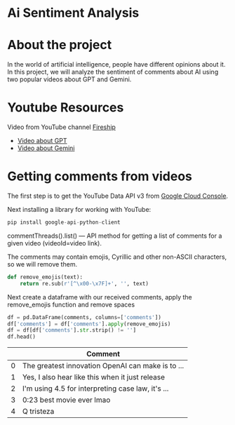 # Ai Sentiment Analysis

# About the project
In the world of artificial intelligence, people have different opinions about it. In this project, we will analyze the sentiment of comments about AI using two popular videos about GPT and Gemini.

# Youtube Resources
Video from YouTube channel [Fireship](https://www.youtube.com/@Fireship)
- [Video about GPT](https://youtu.be/FW2XOIxaNqg?si=jaz2trhQh1VZCgQD)
- [Video about Gemini](https://youtu.be/k9xbh9LUYn0?si=Xri8VEv4VPAFk2FX)

# Getting comments from videos
The first step is to get the YouTube Data API v3 from [Google Cloud Console](https://console.cloud.google.com/).

Next installing a library for working with YouTube:
``` python
pip install google-api-python-client
```
commentThreads().list() — API method for getting a list of comments for a given video (videoId=video link).

The comments may contain emojis, Cyrillic and other non-ASCII characters, so we will remove them.
``` python
def remove_emojis(text):
    return re.sub(r'[^\x00-\x7F]+', '', text)
```
Next create a dataframe with our received comments, apply the remove_emojis function and remove spaces
``` python
df = pd.DataFrame(comments, columns=['comments'])
df['comments'] = df['comments'].apply(remove_emojis)
df = df[df['comments'].str.strip() != '']
df.head()
```
|       | Comment                                                                 |
|-------|-------------------------------------------------------------------------|
| 0     | The greatest innovation OpenAI can make is to ...                        |
| 1     | Yes, I also hear like this when it just release                          |
| 2     | I'm using 4.5 for interpreting case law, it's ...                        |
| 3     | 0:23 best movie ever lmao                                                |
| 4     | Q tristeza                                                             |
